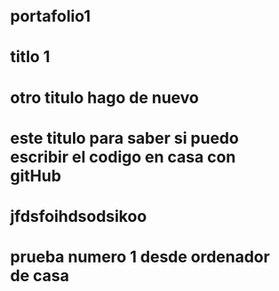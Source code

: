 # portafolio1
# titlo 1
# otro titulo hago de nuevo
# este titulo para saber si puedo escribir el codigo en casa con gitHub
# jfdsfoihdsodsikoo
# prueba numero 1 desde ordenador de casa